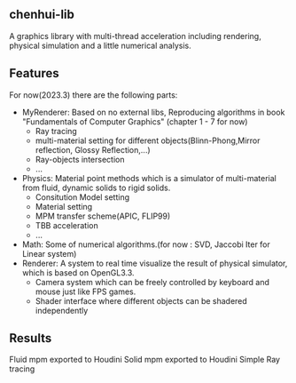 ## chenhui-lib
A graphics library with multi-thread acceleration including rendering, physical simulation and a little numerical analysis.

## Features
For now(2023.3) there are the following parts:
- MyRenderer: Based on no external libs, Reproducing algorithms in book  "Fundamentals of Computer Graphics" (chapter 1 - 7 for now)
  - Ray tracing
  - multi-material setting for different objects(Blinn-Phong,Mirror reflection, Glossy Reflection,...)
  - Ray-objects intersection
  - ...
- Physics: Material point methods which is a simulator of multi-material from fluid, dynamic solids to rigid solids.
  - Consitution Model setting
  - Material setting
  - MPM transfer scheme(APIC, FLIP99)
  - TBB acceleration
  - ...
- Math: Some of numerical algorithms.(for now : SVD, Jaccobi Iter for Linear system)
- Renderer: A system to real time visualize the result of physical simulator, which is based on OpenGL3.3.
  - Camera system which can be freely controlled by keyboard and mouse just like FPS games.
  - Shader interface where different objects can be shadered independently

## Results
Fluid mpm exported to Houdini
Solid mpm exported to Houdini
Simple Ray tracing 

